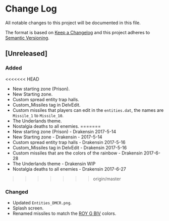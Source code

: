 # Change Log
All notable changes to this project will be documented in this file.

The format is based on [Keep a Changelog](http://keepachangelog.com/)
and this project adheres to [Semantic Versioning](http://semver.org/).

## [Unreleased]
### Added
<<<<<<< HEAD
- New starting zone (Prison).
- New Starting zone.
- Custom spread entity trap halls.
- Custom_Missiles tag in DelvEdit.
- Custom missiles that players can edit in the `entities.dat`, the names are `Missile_1` to `Missile_10`.
- The Underlands theme.
- Nostalgia deaths to all enemies.
=======
- New starting zone (Prison) - Drakensin 2017-5-14
- New Starting zone - Drakensin - 2017-5-14
- Custom spread entity trap halls - Drakensin 2017-5-16
- Custom_Missiles tag in DelvEdit - Drakensin 2017-5-16
- Custom missiles that are the colors of the rainbow - Drakensin 2017-6-28
- The Underlands theme - Drakensin WIP
- Nostalgia deaths to all enemies - Drakensin 2017-6-27
>>>>>>> origin/master

### Changed
- Updated `Entities_DMCR.png`.
- Splash screen.
- Renamed missiles to match the [ROY G BIV](https://en.wikipedia.org/wiki/ROYGBIV) colors.